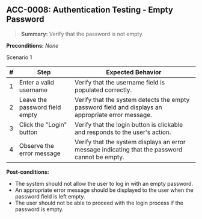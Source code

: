 ## **ACC-0008:** Authentication Testing - Empty Password

> **Summary:** Verify that the password is not empty. <br>

**Preconditions:** _None_

Scenario 1

| \# | Step | Expected Behavior |
|----|------|-------------------|
| 1 | Enter a valid username | Verify that the username field is populated correctly. |
| 2 | Leave the password field empty | Verify that the system detects the empty password field and displays an appropriate error message. |
| 3 | Click the "Login" button | Verify that the login button is clickable and responds to the user's action. |
| 4 | Observe the error message | Verify that the system displays an error message indicating that the password cannot be empty. |

**Post-conditions:**

- The system should not allow the user to log in with an empty password.
- An appropriate error message should be displayed to the user when the password field is left empty.
- The user should not be able to proceed with the login process if the password is empty.
